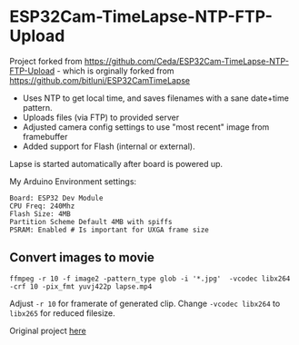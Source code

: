 # ESP32Cam-TimeLapse-NTP-FTP-Upload
Project forked from https://github.com/Ceda/ESP32Cam-TimeLapse-NTP-FTP-Upload - which is orginally forked from https://github.com/bitluni/ESP32CamTimeLapse

- Uses NTP to get local time, and saves filenames with a sane date+time pattern.
- Uploads files (via FTP) to provided server
- Adjusted camera config settings to use "most recent" image from framebuffer
- Added support for Flash (internal or external).


Lapse is started automatically after board is powered up.


My Arduino Environment settings:

```
Board: ESP32 Dev Module
CPU Freq: 240Mhz
Flash Size: 4MB
Partition Scheme Default 4MB with spiffs
PSRAM: Enabled # Is important for UXGA frame size
```

## Convert images to movie

`ffmpeg -r 10 -f image2 -pattern_type glob -i '*.jpg'  -vcodec libx264 -crf 10 -pix_fmt yuvj422p lapse.mp4`

Adjust `-r 10` for framerate of generated clip. Change `-vcodec libx264` to `libx265` for reduced filesize.


Original project [here](https://bitluni.net/esp32camtimelapse)
